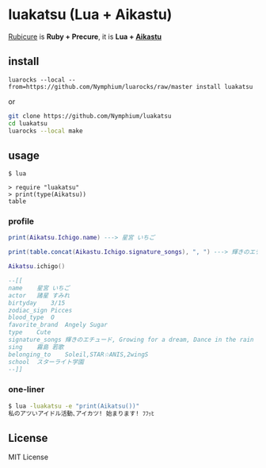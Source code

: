 # luakatsu (Lua + Aikastu)
[Rubicure](https://github.com/sue445/rubicure) is **Ruby + Precure**, it is **Lua + [Aikastu](http://aikatsu.wikia.com/wiki/Aikatsu_Wiki)**

## install
`luarocks --local --from=https://github.com/Nymphium/luarocks/raw/master install luakatsu`

or

```sh
git clone https://github.com/Nymphium/luakatsu
cd luakatsu
luarocks --local make
```


## usage
```
$ lua

> require "luakatsu"
> print(type(Aikatsu))
table
```

### profile

```lua
print(Aikatsu.Ichigo.name) ---> 星宮 いちご

print(table.concat(Aikastu.Ichigo.signature_songs), ", ") ---> 輝きのエチュード, Growing for a dream, Dance in the rain

Aikatsu.ichigo()

--[[
name	星宮 いちご
actor	諸星 すみれ
birtyday	3/15
zodiac_sign	Picces
blood_type	O
favorite_brand	Angely Sugar
type	Cute
signature_songs	輝きのエチュード, Growing for a dream, Dance in the rain
sing	霧島 若歌
belonging_to	Soleil,STAR☆ANIS,2wingS
school	スターライト学園
--]]
```


### one-liner
```sh
$ lua -luakatsu -e "print(Aikatsu())"
私のアツいアイドル活動､アイカツ! 始まります! ﾌﾌｯﾋ
```


## License
MIT License

